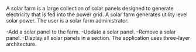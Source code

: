 A solar farm is a large collection of solar panels designed to generate electricity that is fed into the power grid. A solar farm generates utility level solar power.
The user is a solar farm administrator.

-Add a solar panel to the farm.
-Update a solar panel.
-Remove a solar panel.
-Display all solar panels in a section.
The application uses three-layer architecture.
